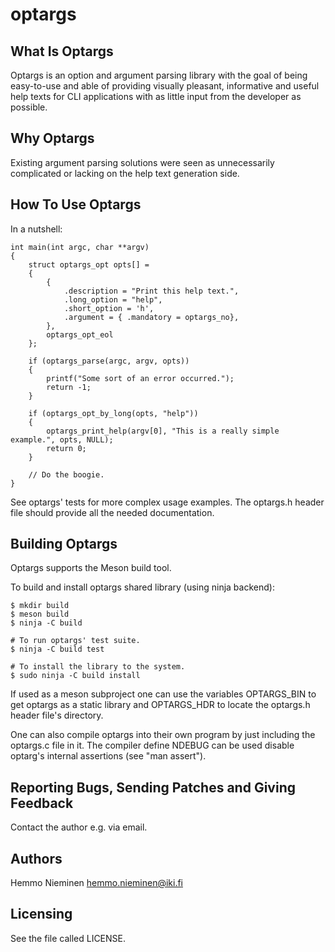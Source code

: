 optargs
=======


What Is Optargs
---------------

Optargs is an option and argument parsing library with the goal of being
easy-to-use and able of providing visually pleasant, informative and
useful help texts for CLI applications with as little input from the
developer as possible.


Why Optargs
-----------

Existing argument parsing solutions were seen as unnecessarily complicated
or lacking on the help text generation side.


How To Use Optargs
------------------

In a nutshell:

	int main(int argc, char **argv)
	{
		struct optargs_opt opts[] =
		{
			{
				.description = "Print this help text.",
				.long_option = "help",
				.short_option = 'h',
				.argument = { .mandatory = optargs_no},
			},
			optargs_opt_eol
		};

		if (optargs_parse(argc, argv, opts))
		{
			printf("Some sort of an error occurred.");
			return -1;
		}

		if (optargs_opt_by_long(opts, "help"))
		{
			optargs_print_help(argv[0], "This is a really simple example.", opts, NULL);
			return 0;
		}

		// Do the boogie.
	}

See optargs' tests for more complex usage examples. The optargs.h header
file should provide all the needed documentation.


Building Optargs
----------------

Optargs supports the Meson build tool.

To build and install optargs shared library (using ninja backend):

	$ mkdir build
	$ meson build
	$ ninja -C build

	# To run optargs' test suite.
	$ ninja -C build test

	# To install the library to the system.
	$ sudo ninja -C build install

If used as a meson subproject one can use the variables OPTARGS_BIN to get
optargs as a static library and OPTARGS_HDR to locate the optargs.h header
file's directory.

One can also compile optargs into their own program by just including the
optargs.c file in it. The compiler define NDEBUG can be used disable
optarg's internal assertions (see "man assert").


Reporting Bugs, Sending Patches and Giving Feedback
---------------------------------------------------

Contact the author e.g. via email.


Authors
-------

  Hemmo Nieminen <hemmo.nieminen@iki.fi>


Licensing
---------

See the file called LICENSE.
